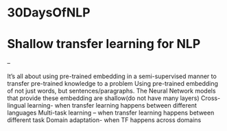 # 30DaysOfNLP

<h1> Shallow transfer learning for NLP </h1> – 

<p>It’s all about using pre-trained embedding in a semi-supervised manner to transfer pre-trained knowledge to a problem
Using pre-trained embedding of not just words, but sentences/paragraphs. The Neural Network models that provide these embedding are shallow(do not have many layers)
Cross-lingual learning- when transfer learning happens between different languages
Multi-task learning – when transfer learning happens between different task
Domain adaptation- when TF happens across domains </p>
